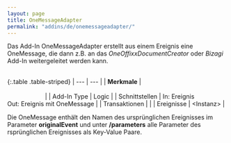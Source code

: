 ```yaml
---
layout: page
title: OneMessageAdapter
permalink: "addins/de/onemessageadapter/"
---
```


Das Add-In OneMessageAdapter erstellt aus einem Ereignis eine OneMessage, die dann z.B. an das _OneOffixxDocumentCreator_ oder _Bizagi_ Add-In weitergeleitet werden kann.
<br /><br />

{:.table .table-striped}
| --- | --- |
| __Merkmale__ | &nbsp;&nbsp;&nbsp;&nbsp;&nbsp;&nbsp;&nbsp;&nbsp;&nbsp;&nbsp;&nbsp;&nbsp;&nbsp;&nbsp;&nbsp;&nbsp;&nbsp;&nbsp;&nbsp;&nbsp;&nbsp;&nbsp;&nbsp;&nbsp;&nbsp;&nbsp;&nbsp;&nbsp;&nbsp;&nbsp;&nbsp;&nbsp;&nbsp;&nbsp;&nbsp;&nbsp;&nbsp;&nbsp;&nbsp;&nbsp;&nbsp;&nbsp;&nbsp;&nbsp;&nbsp;&nbsp;&nbsp;&nbsp;&nbsp;&nbsp;&nbsp;&nbsp;&nbsp;&nbsp;&nbsp;&nbsp;&nbsp;&nbsp;&nbsp;&nbsp;&nbsp;&nbsp;&nbsp;&nbsp;&nbsp;&nbsp;&nbsp;&nbsp;&nbsp;&nbsp;&nbsp;&nbsp;&nbsp;&nbsp;&nbsp;&nbsp;&nbsp;&nbsp;&nbsp;&nbsp;&nbsp;&nbsp;&nbsp;&nbsp;&nbsp;&nbsp;&nbsp;&nbsp;&nbsp;&nbsp;&nbsp;&nbsp;&nbsp;&nbsp;&nbsp;&nbsp;&nbsp;&nbsp;&nbsp;&nbsp;&nbsp;&nbsp;&nbsp;&nbsp;&nbsp;&nbsp;&nbsp;&nbsp;&nbsp;&nbsp;&nbsp;&nbsp;&nbsp;&nbsp;&nbsp;&nbsp;&nbsp;&nbsp;&nbsp;&nbsp;&nbsp;&nbsp;&nbsp;&nbsp;&nbsp;&nbsp;&nbsp;&nbsp;&nbsp;&nbsp;&nbsp;&nbsp;&nbsp;&nbsp;&nbsp;&nbsp;&nbsp;&nbsp;&nbsp;&nbsp;&nbsp;&nbsp;&nbsp;&nbsp;&nbsp;&nbsp;&nbsp;&nbsp;&nbsp; |
| Add-In Type | Logic |
| Schnittstellen | In: Ereignis<br /> Out: Ereignis mit OneMessage |
| Transaktionen | |
| Ereignisse | &lt;Instanz&gt; |

Die OneMessage enthält den Namen des ursprünglichen Ereignisses im Parameter __originalEvent__ und unter __/parameters__ alle Parameter des rsprünglichen Ereignisses als Key-Value Paare.
